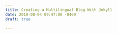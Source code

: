 ```yaml
---
title: Creating a Multilingual Blog With Jekyll
date: 2018-08-04 09:47:00 -0400
draft: true

---
```

